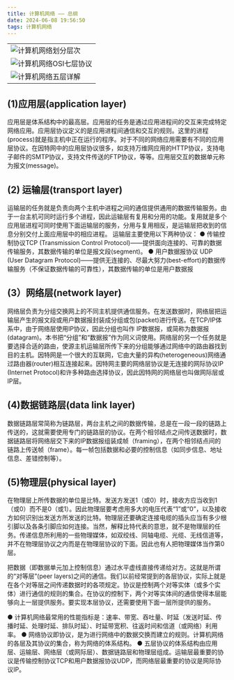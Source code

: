```yaml
---
title: 计算机网络 —— 总纲
date: 2024-06-08 19:56:50
tags: 计算机网络
---
```



| |
| :------ | 
|![计算机网络划分层次](pic/jsjwl-jsjwlcc.png)|
|![计算机网络OSI七层协议](pic/jsjwl-jsjwlcc2.png)|
|![计算机网络五层详解](pic/jsjwl-jsjwlcc3.png)|

## (1)应用层(application layer)
应用层是体系结构中的最高层。应用层的任务是通过应用进程间的交互来完成特定网络应用。应用层协议定义的是应用进程间通信和交互的规则。这里的进程(process)就是指主机中正在运行的程序。对于不同的网络应用需要有不同的应用层协议。在因特网中的应用层协议很多，如支持万维网应用的HTTP协议，支持电子邮件的SMTP协议，支持文件传送的FTP协议，等等。应用层交互的数据单元称为报文(message)。

## (2) 运输层(transport layer)
运输层的任务就是负责向两个主机中进程之间的通信提供通用的数据传输服务。由于一台主机可同时运行多个进程，因此运输层有复用和分用的功能。复用就是多个应用层进程可同时使用下面运输层的服务，分用与复用相反，是运输层把收到的信息分别交付上面应用层中的相应进程。
运输层主要使用以下两种协议：
● 传输控制协议TCP (Transmission Control Protocol)——提供面向连接的、可靠的数据传输服务，其数据传输的单位是报文段(segment)。
● 用户数据报协议 UDP (User Datagram Protocol)——提供无连接的、尽最大努力(best-effort)的数据传输服务（不保证数据传输的可靠性），其数据传输的单位是用户数据报

## (3）网络层(network layer)
网络层负责为分组交换网上的不同主机提供通信服务。在发送数据时，网络层把运输层产生的报文段或用户数据报封装成分组或包(packet)进行传送。在TCP/IP体系中，由于网络层使用IP协议，因此分组也叫作 IP数据报，或简称为数据报(datagram)。本书把“分组”和“数据报”作为同义词使用。网络层的另一个任务就是要选择合适的路由，使源主机运输层所传下来的分组能够通过网络中的路由器找到目的主机。因特网是一个很大的互联网，它由大量的异构(heterogeneous)网络通过路由器(router)相互连接起来。因特网主要的网络层协议是无连接的网际协议IP (Internet Protocol)和许多种路由选择协议，因此因特网的网络层也叫做网际层或IP层。

## (4)数据链路层(data link layer)
数据链路层常简称为链路层，两台主机之间的数据传输，总是在一段一段的链路上传送的，这就需要使用专门的链路层的协议。在两个相邻结点之间传送数据时，数据链路层将网络层交下来的IP数据报组装成帧（framing），在两个相邻结点间的链路上传送帧（frame）。每一帧包括数据和必要的控制信息（如同步信息、地址信息、差错控制等）。

## (5)物理层(physical layer)
在物理层上所传数据的单位是比特。发送方发送1（或0）时，接收方应当收到1（或0）而不是0（或1）。因此物理层要考虑用多大的电压代表“1”或“0”，以及接收方如何识别出发送方所发送的比特。物理层还要确定连接电缆的插头应当有多少根引脚以及各条引脚应如何连接。当然，解释比特代表的意思，就不是物理层的任务。传递信息所利用的一些物理媒体，如双绞线、同轴电缆、光缆、无线信道等，并不在物理层协议之内而是在物理层协议的下面。因此也有人把物理媒体当作第0层。

把数据（即数据单元加上控制信息）通过水平虚线直接传递给对方。这就是所谓的“对等层”(peer layers)之间的通信。我们以前经常提到的各层协议，实际上就是在各个对等层之间传递数据时的各项规定。协议是控制两个对等实体（或多个实体）进行通信的规则的集合。在协议的控制下，两个对等实体间的通信使得本层能够向上一层提供服务。要实现本层协议，还需要使用下面一层所提供的服务。


● 计算机网络最常用的性能指标是：速率、带宽、吞吐量、时延（发送时延、传播时延、处理时延、排队时延）、时延带宽积、往返时间和信道（或网络）利用率。
● 网络协议即协议，是为进行网络中的数据交换而建立的规则。计算机网络的各层及其协议的集合，称为网络的体系结构。
● 五层协议的体系结构由应用层、运输层、网络层（或网际层）、数据链路层和物理层组成。运输层最重要的协议是传输控制协议TCP和用户数据报协议UDP，而网络层最重要的协议是网际协议IP。

